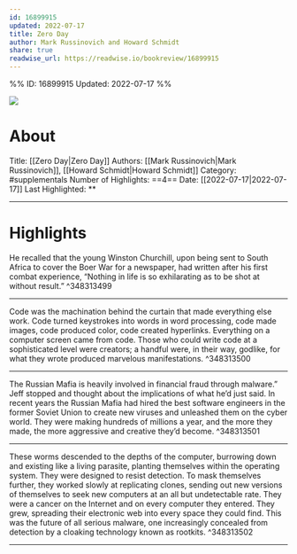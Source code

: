 ```yaml
---
id: 16899915
updated: 2022-07-17
title: Zero Day
author: Mark Russinovich and Howard Schmidt
share: true
readwise_url: https://readwise.io/bookreview/16899915
---
```


%%
ID: 16899915
Updated: 2022-07-17
%%

![]( https://images-na.ssl-images-amazon.com/images/I/51ZxRMTDKlL._SL500_.jpg)

# About
Title: [[Zero Day|Zero Day]]
Authors: [[Mark Russinovich|Mark Russinovich]], [[Howard Schmidt|Howard Schmidt]]
Category: #supplementals
Number of Highlights: ==4==
Date: [[2022-07-17|2022-07-17]]
Last Highlighted: **

---

# Highlights

He recalled that the young Winston Churchill, upon being sent to South Africa to cover the Boer War for a newspaper, had written after his first combat experience, “Nothing in life is so exhilarating as to be shot at without result.” ^348313499

---
Code was the machination behind the curtain that made everything else work. Code turned keystrokes into words in word processing, code made images, code produced color, code created hyperlinks. Everything on a computer screen came from code. Those who could write code at a sophisticated level were creators; a handful were, in their way, godlike, for what they wrote produced marvelous manifestations. ^348313500

---
The Russian Mafia is heavily involved in financial fraud through malware.” Jeff stopped and thought about the implications of what he’d just said. In recent years the Russian Mafia had hired the best software engineers in the former Soviet Union to create new viruses and unleashed them on the cyber world. They were making hundreds of millions a year, and the more they made, the more aggressive and creative they’d become. ^348313501

---
These worms descended to the depths of the computer, burrowing down and existing like a living parasite, planting themselves within the operating system. They were designed to resist detection. To mask themselves further, they worked slowly at replicating clones, sending out new versions of themselves to seek new computers at an all but undetectable rate. They were a cancer on the Internet and on every computer they entered. They grew, spreading their electronic web into every space they could find. This was the future of all serious malware, one increasingly concealed from detection by a cloaking technology known as rootkits. ^348313502

---
